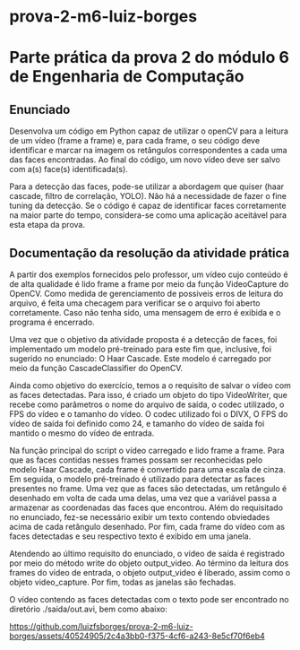 # prova-2-m6-luiz-borges

# Parte prática da prova 2 do módulo 6 de Engenharia de Computação

## Enunciado

Desenvolva um código em Python capaz de utilizar o openCV para a leitura de um vídeo (frame a frame) e, para cada frame, o seu código deve identificar e marcar na imagem os retângulos correspondentes a cada uma das faces encontradas. Ao final do código, um novo vídeo deve ser salvo com a(s) face(s) identificada(s).

Para a detecção das faces, pode-se utilizar a abordagem que quiser (haar cascade, filtro de correlação, YOLO). Não há a necessidade de fazer o fine tuning da detecção. Se o código é capaz de identificar faces corretamente na maior parte do tempo, considera-se como uma aplicação aceitável para esta etapa da prova.

## **Documentação da resolução da atividade prática**

A partir dos exemplos fornecidos pelo professor, um vídeo cujo conteúdo é de alta qualidade é lido frame a frame por meio da função VideoCapture do OpenCV. Como medida de gerenciamento de possiveis erros de leitura do arquivo, é feita uma checagem para verificar se o arquivo foi aberto corretamente. Caso não tenha sido, uma mensagem de erro é exibida e o programa é encerrado.

Uma vez que o objetivo da atividade proposta é a detecção de faces, foi implementado um modelo pré-treinado para este fim que, inclusive, foi sugerido no enunciado: O Haar Cascade. Este modelo é carregado por meio da função CascadeClassifier do OpenCV.

Ainda como objetivo do exercício, temos a o requisito de salvar o vídeo com as faces detectadas. Para isso, é criado um objeto do tipo VideoWriter, que recebe como parâmetros o nome do arquivo de saída, o codec utilizado, o FPS do vídeo e o tamanho do vídeo. O codec utilizado foi o DIVX, O FPS do vídeo de saída foi definido como 24, e tamanho do vídeo de saída foi mantido o mesmo do vídeo de entrada.

Na função principal do script o vídeo carregado e lido frame a frame. Para que as faces contidas nesses frames possam ser reconhecidas pelo modelo Haar Cascade, cada frame é convertido para uma escala de cinza. Em seguida, o modelo pré-treinado é utilizado para detectar as faces presentes no frame. Uma vez que as faces são detectadas, um retângulo é desenhado em volta de cada uma delas, uma vez que a variável passa a armazenar as coordenadas das faces que encontrou. Além do requisitado no enunciado, fez-se necessário exibir um texto contendo obviedades acima de cada retângulo desenhado. Por fim, cada frame do vídeo com as faces detectadas e seu respectivo texto é exibido em uma janela.

Atendendo ao último requisito do enunciado, o vídeo de saída é registrado por meio do método write do objeto output_video. Ao término da leitura dos frames do vídeo de entrada, o objeto output_video é liberado, assim como o objeto video_capture. Por fim, todas as janelas são fechadas.

O vídeo contendo as faces detectadas com o texto pode ser encontrado no diretório ./saida/out.avi, bem como abaixo:

https://github.com/luizfsborges/prova-2-m6-luiz-borges/assets/40524905/2c4a3bb0-f375-4cf6-a243-8e5cf70f6eb4

